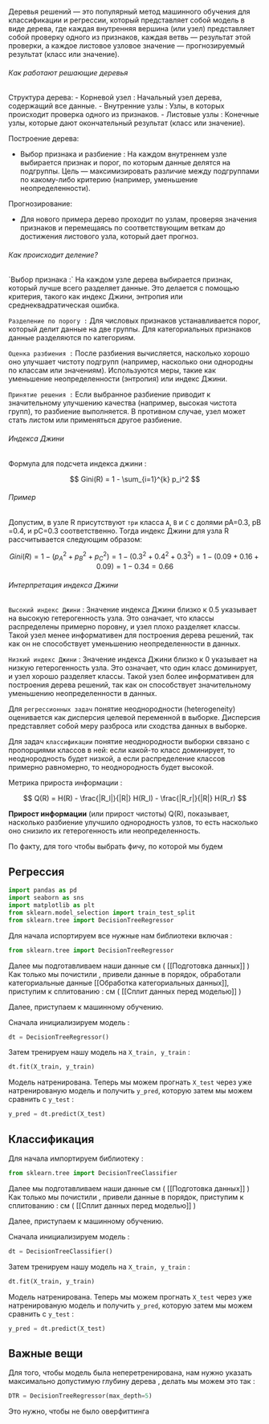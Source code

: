 Деревья решений — это популярный метод машинного обучения для классификации и регрессии, который представляет собой модель в виде дерева, где каждая внутренняя вершина (или узел) представляет собой проверку одного из признаков, каждая ветвь — результат этой проверки, а каждое листовое узловое значение — прогнозируемый результат (класс или значение).

<h6>Как работают решающие деревья</h6>
Структура дерева:
- Корневой узел : Начальный узел дерева, содержащий все данные.
- Внутренние узлы : Узлы, в которых происходит проверка одного из признаков.
- Листовые узлы : Конечные узлы, которые дают окончательный результат (класс или значение).

Построение дерева: 
- Выбор признака и разбиение : На каждом внутреннем узле выбирается признак и порог, по которым данные делятся на подгруппы. Цель — максимизировать различие между подгруппами по какому-либо критерию (например, уменьшение неопределенности).

Прогнозирование:
- Для нового примера дерево проходит по узлам, проверяя значения признаков и перемещаясь по соответствующим веткам до достижения листового узла, который дает прогноз.
<h6>Как происходит деление? </h6>
`Выбор признака :` На каждом узле дерева выбирается признак, который лучше всего разделяет данные. Это делается с помощью критерия, такого как индекс Джини, энтропия или среднеквадратическая ошибка.

`Разделение по порогу :`  Для числовых признаков устанавливается порог, который делит данные на две группы. Для категориальных признаков данные разделяются по категориям.

`Оценка разбиения :` После разбиения вычисляется, насколько хорошо оно улучшает чистоту подгрупп (например, насколько они однородны по классам или значениям). Используются меры, такие как уменьшение неопределенности (энтропия) или индекс Джини.

`Принятие решения :`  Если выбранное разбиение приводит к значительному улучшению качества (например, высокая чистота групп), то разбиение выполняется. В противном случае, узел может стать листом или применяться другое разбиение.

<h6>Индекса Джини</h6>
Формула для подсчета индекса джини :

$$
Gini(R) = 1 - \sum_{i=1}^{k} p_i^2
$$

<h6>Пример</h6>

Допустим, в узле R присутствуют `три` класса `A`, `B` и `C` с долями pA=0.3, pB​=0.4, и pC​=0.3 соответственно. Тогда индекс Джини для узла R рассчитывается следующим образом:

$$
Gini(R) = 1 - (p_A^2 + p_B^2 + p_C^2)
        = 1 - (0.3^2 + 0.4^2 + 0.3^2)
        = 1 - (0.09 + 0.16 + 0.09)
        = 1 - 0.34
        = 0.66
$$
<h6>Интерпретация индекса Джини</h6>

`Высокий индекс Джини` : Значение индекса Джини близко к 0.5 указывает на высокую гетерогенность узла. Это означает, что классы распределены примерно поровну, и узел плохо разделяет классы. Такой узел менее информативен для построения дерева решений, так как он не способствует уменьшению неопределенности в данных.

`Низкий индекс Джини` : Значение индекса Джини близко к 0 указывает на низкую гетерогенность узла. Это означает, что один класс доминирует, и узел хорошо разделяет классы. Такой узел более информативен для построения дерева решений, так как он способствует значительному уменьшению неопределенности в данных.

Для `регрессионных задач` понятие неоднородности (heterogeneity) оценивается как дисперсия целевой переменной в выборке. Дисперсия представляет собой меру разброса или сходства данных в выборке.

Для задач `классификации` понятие неоднородности выборки связано с пропорциями классов в ней: если какой-то класс доминирует, то неоднородность будет низкой, а если распределение классов примерно равномерно, то неоднородность будет высокой.

Метрика прироста информации :

$$
Q(R) = H(R) - \frac{|R_l|}{|R|} H(R_l) - \frac{|R_r|}{|R|} H(R_r)
$$

**Прирост информации** (или прирост чистоты) Q(R), показывает, насколько разбиение улучшило однородность узлов, то есть насколько оно снизило их гетерогенность или неопределенность.

По факту, для того чтобы выбрать фичу, по которой мы будем 

<h2>Регрессия</h2>

```python 
import pandas as pd
import seaborn as sns
import matplotlib as plt
from sklearn.model_selection import train_test_split
from sklearn.tree import DecisionTreeRegressor
```

Для начала испортируем все нужные нам библиотеки включая :

```python 
from sklearn.tree import DecisionTreeRegressor
```

Далее мы подготавливаем наши данные см ( [[Подготовка данных]] )
Как только мы почистили , привели данные в порядок, обработали категориальные данные [[Обработка категориальных данных]],  приступим к сплитованию :
см ( [[Сплит данных перед моделью]] )

Далее, приступаем к машинному обучению.

Сначала инициализируем модель : 

```python 
dt = DecisionTreeRegressor()
```

Затем тренируем нашу модель на `X_train, y_train` : 

```python 
dt.fit(X_train, y_train)
```

Модель натренирована. Теперь мы можем прогнать `X_test` через уже натренированую модель и получить `y_pred`, которую затем мы можем сравнить с `y_test` : 

```python 
y_pred = dt.predict(X_test)
```

<h2>Классификация</h2>
Для начала импортируем библиотеку : 

```python
from sklearn.tree import DecisionTreeClassifier
```

Далее мы подготавливаем наши данные см ( [[Подготовка данных]] )
Как только мы почистили , привели данные в порядок, приступим к сплитованию :
см ( [[Сплит данных перед моделью]] )

Далее, приступаем к машинному обучению.

Сначала инициализируем модель : 

```python 
dt = DecisionTreeClassifier()
```

Затем тренируем нашу модель на `X_train, y_train` : 

```python 
dt.fit(X_train, y_train)
```

Модель натренирована. Теперь мы можем прогнать `X_test` через уже натренированую модель и получить `y_pred`, которую затем мы можем сравнить с `y_test` : 

```python 
y_pred = dt.predict(X_test)
```

<h2>Важные вещи</h2>

Для того, чтобы модель была неперетренирована, нам нужно указать максимально допустимую глубину дерева , делать мы можем это так : 

```python 
DTR = DecisionTreeRegressor(max_depth=5)
```

Это нужно, чтобы не было оверфиттинга

